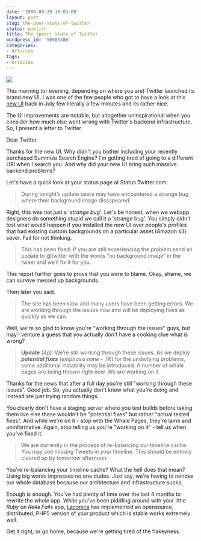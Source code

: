 ```yaml
---
date: '2008-09-20 10:03:00'
layout: post
slug: the-poor-state-of-twitter
status: publish
title: The (poor) state of Twitter
wordpress_id: '50985386'
categories:
- Articles
tags:
- Articles
---
```


![](http://alt1040.com/wp-content/uploads/2008/07/twitter-whale.png)




This morning (or evening, depending on where you are) Twitter launched its brand new UI. I was one of the few people who got to have a look at this [new UI](http://twitter.com/timkeller/statuses/861328601) back in July few literally a few minutes and its rather nice.




The UI improvements are notable, but altogether uninspirational when you consider how much else went wrong with Twitter's backend infrastructure. So, I present a letter to Twitter.




Dear Twitter.




Thanks for the new UI. Why didn't you bother including your recently purchased Summize Search Engine? I'm getting tired of going to a different URl when I search you. And why did your new UI bring such massive backend problems?




Let's have a quick look at your status page at Status.Twitter.com:




> 

> 
> During tonight’s update users may have encountered a strange bug where their background image dissapeared.
> 
> 





Right, this was not just a '_strange bug_'. Let's be honest, when we webapp designers do something stupid we call it a 'strange bug'. You simply didn't test what would happen if you installed the new UI over people's profiles that had existing custom backgrounds on a particular asset (Amazon s3) sever. Fail for not thinking.




> 

> 
> This has been fixed. If you are still experiencing the problem send an update to @twitter with the words “no background image” in the tweet and we’ll fix it for you.
> 
> 





This report further goes to prove that you were to blame. Okay, shame, we can survive messed up backgrounds.




Then later you said.




> 

> 
> The site has been slow and many users have been getting errors. We are working through the issues now and will be deploying fixes as quickly as we can.
> 
> 





Well, we're so glad to know you're "working through the issues" guys, but may I venture a guess that you actually don't have a cooking clue what is wrong?




> 

> 
> **Update** (4p): We’re still working through these issues. As we deploy _**potential fixes**_ (_emphasis mine - TK_) for the underlying problems, some additional instability may be introduced. A number of whale pages are being thrown right now. We are working on it.
> 
> 





Thanks for the news that after a full day you're still "working through these issues". Good job. So, you actually don't know what you're doing and instead are just trying random things.




You clearly don't have a staging server where you test builds before taking them live else these wouldn't be "potential fixes" but rather "actual tested fixes". And while we're on it - stop with the Whale Pages, they're lame and uninformative. Again, stop telling us you're "working on it" - tell us when you've fixed it.




> 

> 
> We are currently in the process of re-balancing our timeline cache. You may see missing Tweets in your timeline. This should be entirely cleared up by tomorrow afternoon.
> 
> 





You're re-balancing your timeline cache? What the hell does that mean? Using big words impresses no one dudes. Just say, we're having to reindex our whole database because our architecture and infrastructure sucks.




Enough is enough. You've had plenty of time over the last 4 months to rewrite the whole app. While you've been piddling around with your little _Ruby on <strike>Rails</strike> Fails_ app, [Laconica](http://laconi.ca/trac/) has implemented an opensource, distributed, PHP5 version of your product which is stable works extremely well.




Get it right, or go home, because we're getting tired of the flakeyness.
